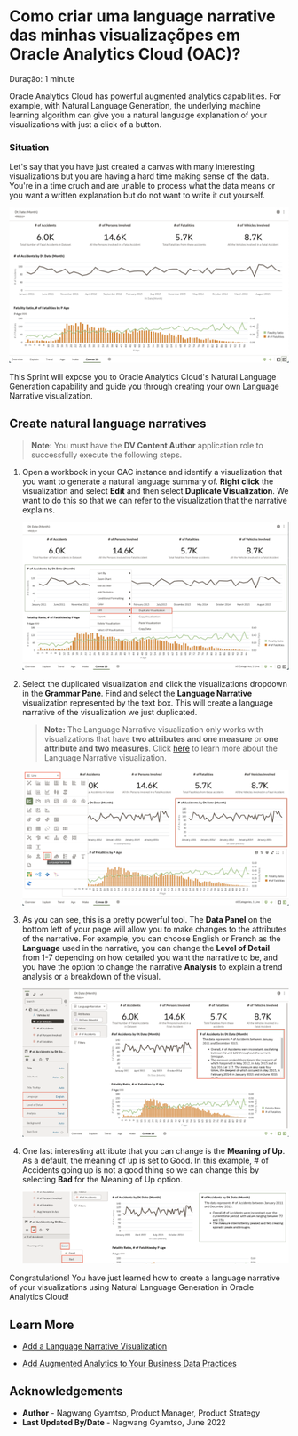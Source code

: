 # Como criar uma language narrative das minhas visualizaçõpes em Oracle Analytics Cloud (OAC)?

Duração: 1 minute

Oracle Analytics Cloud has powerful augmented analytics capabilities. For example, with Natural Language Generation, the underlying machine learning algorithm can give you a natural language explanation of your visualizations with just a click of a button.

### Situation
Let's say that you have just created a canvas with many interesting visualizations but you are having a hard time making sense of the data. You're in a time cruch and are unable to process what the data means or you want a written explanation but do not want to write it out yourself.

![Situation](images/situation.png)

This Sprint will expose you to Oracle Analytics Cloud's Natural Language Generation capability and guide you through creating your own Language Narrative visualization.

## Create natural language narratives

>**Note:** You must have the **DV Content Author** application role to successfully execute the following steps.

1. Open a workbook in your OAC instance and identify a visualization that you want to generate a natural language summary of. **Right click** the visualization and select **Edit** and then select **Duplicate Visualization**. We want to do this so that we can refer to the visualization that the narrative explains.

    ![Duplicate visualization](images/duplicate-visualization.png)

2. Select the duplicated visualization and click the visualizations dropdown in the **Grammar Pane**. Find and select the **Language Narrative** visualization represented by the text box. This will create a language narrative of the visualization we just duplicated.

    >**Note:** The Language Narrative visualization only works with visualizations that have **two attributes and one measure** or **one attribute and two measures**. Click [here](https://docs.oracle.com/en/cloud/paas/analytics-cloud/acubi/add-language-narrative-visualization.html#GUID-237A860A-22E9-4F5A-B6A5-22DE3EA7CCAA) to learn more about the Language Narrative visualization.

    ![Select language narrative](images/change-viz.png)

3. As you can see, this is a pretty powerful tool. The **Data Panel** on the bottom left of your page will allow you to make changes to the attributes of the narrative. For example, you can choose English or French as the **Language** used in the narrative, you can change the **Level of Detail** from 1-7 depending on how detailed you want the narrative to be, and you have the option to change the narrative **Analysis** to explain a trend analysis or a breakdown of the visual.

    ![Attributes](images/attributes.png)

4. One last interesting attribute that you can change is the **Meaning of Up**. As a default, the meaning of up is set to Good. In this example, # of Accidents going up is not a good thing so we can change this by selecting **Bad** for the Meaning of Up option.

    ![Meaning of up](images/change-meaning.png)


Congratulations! You have just learned how to create a language narrative of your visualizations using Natural Language Generation in Oracle Analytics Cloud!

## Learn More
* [Add a Language Narrative Visualization](https://docs.oracle.com/en/cloud/paas/analytics-cloud/acubi/add-language-narrative-visualization.html#GUID-F25DA183-DFFB-4788-8581-B6D935A26EE9)

* [Add Augmented Analytics to Your Business Data Practices](https://blogs.oracle.com/analytics/post/add-augmented-analytics-to-your-business-data-practices)

## Acknowledgements
* **Author** - Nagwang Gyamtso, Product Manager, Product Strategy
* **Last Updated By/Date** - Nagwang Gyamtso,  June 2022
